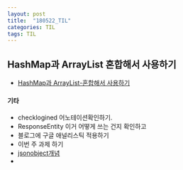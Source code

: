 ```yaml
---
layout: post
title:  "180522_TIL"
categories: TIL
tags: TIL
---
```


## HashMap과 ArrayList 혼합해서 사용하기
- [HashMap과 ArrayList-혼합해서 사용하기](https://m.blog.naver.com/PostView.nhn?blogId=ddakshe2&logNo=140176655437&proxyReferer=https%3A%2F%2Fwww.google.co.kr%2F)

#### 기타
- checklogined 어노테이션확인하기.
- ResponseEntity<T> 이거 어떻게 쓰는 건지 확인하고
- 블로그에 구글 애널리스틱 적용하기
- 이번 주 과제 하기
- [jsonobject개념](http://yoo-hyeok.tistory.com/36)
- 
